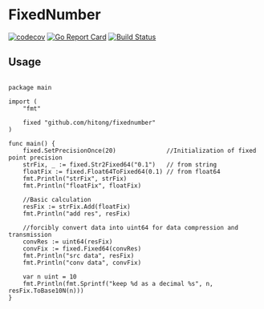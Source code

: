 # FixedNumber

[![codecov](https://codecov.io/gh/hitong/FixedNumber/branch/master/graph/badge.svg)](https://codecov.io/gh/hitong/FixedNumber/branch/master/graphs)
[![Go Report Card](https://goreportcard.com/badge/github.com/hitong/FixedNumber)](https://goreportcard.com/report/github.com/hitong/FixedNumber)
[![Build Status](https://travis-ci.org/hitong/FixedNumber.svg?branch=master)](https://travis-ci.org/hitong/FixedNumber)


## Usage

<pre><code>
package main

import (
	"fmt"

	fixed "github.com/hitong/fixednumber"
)

func main() {
	fixed.SetPrecisionOnce(20)              //Initialization of fixed point precision
	strFix, _ := fixed.Str2Fixed64("0.1")   // from string
	floatFix := fixed.Float64ToFixed64(0.1) // from float64
	fmt.Println("strFix", strFix)
	fmt.Println("floatFix", floatFix)

	//Basic calculation
	resFix := strFix.Add(floatFix)
	fmt.Println("add res", resFix)

	//forcibly convert data into uint64 for data compression and transmission
	convRes := uint64(resFix)
	convFix := fixed.Fixed64(convRes)
	fmt.Println("src data", resFix)
	fmt.Println("conv data", convFix)

	var n uint = 10
	fmt.Println(fmt.Sprintf("keep %d as a decimal %s", n, resFix.ToBase10N(n)))
}

</code></pre>
